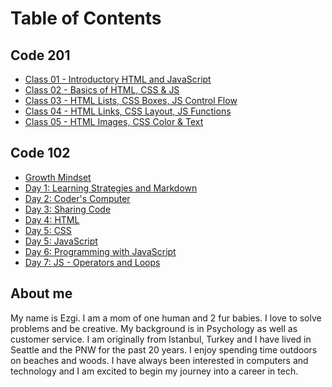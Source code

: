 # Table of Contents

## Code 201

* [Class 01 - Introductory HTML and JavaScript](class-01)
* [Class 02 - Basics of HTML, CSS & JS](class-02)
* [Class 03 - HTML Lists, CSS Boxes, JS Control Flow](class-03)
* [Class 04 - HTML Links, CSS Layout, JS Functions](class-04)
* [Class 05 - HTML Images, CSS Color & Text](class-05)

## Code 102

* [Growth Mindset](growth-mindset)
* [Day 1: Learning Strategies and Markdown](day-1)
* [Day 2: Coder's Computer](day-2)
* [Day 3: Sharing Code](day-3)
* [Day 4: HTML](day-4)
* [Day 5: CSS](day-5)
* [Day 5: JavaScript](day-5-2)
* [Day 6: Programming with JavaScript](day-6)
* [Day 7: JS - Operators and Loops](day-7)

## About me

My name is Ezgi. I am a mom of one human and 2 fur babies. I love to solve problems and be creative. My background is in Psychology as well as customer service.
I am originally from Istanbul, Turkey and I have lived in Seattle and the PNW for the past 20 years. I enjoy spending time outdoors on beaches and woods.
I have always been interested in computers and technology and I am excited to begin my journey into a career in tech.
